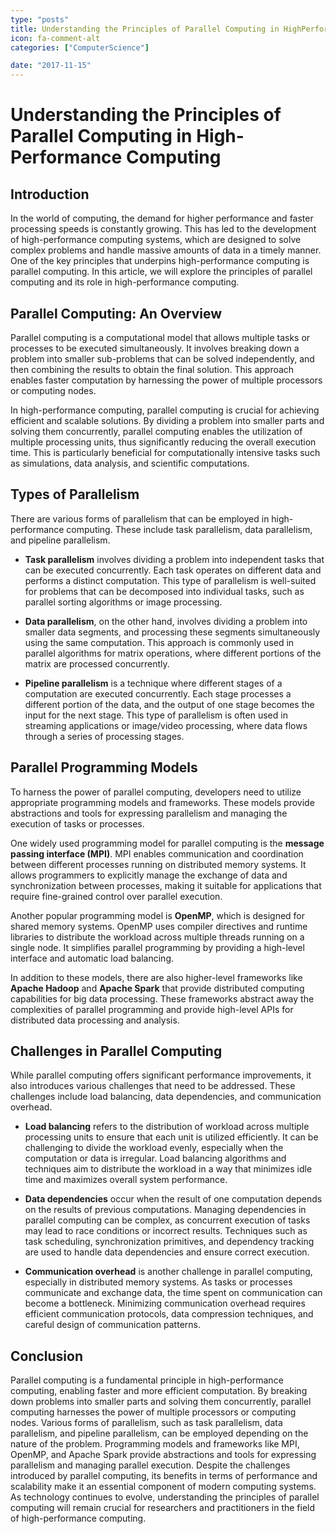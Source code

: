 ```yaml
---
type: "posts"
title: Understanding the Principles of Parallel Computing in HighPerformance Computing
icon: fa-comment-alt
categories: ["ComputerScience"]

date: "2017-11-15"
---
```




# Understanding the Principles of Parallel Computing in High-Performance Computing

## Introduction

In the world of computing, the demand for higher performance and faster processing speeds is constantly growing. This has led to the development of high-performance computing systems, which are designed to solve complex problems and handle massive amounts of data in a timely manner. One of the key principles that underpins high-performance computing is parallel computing. In this article, we will explore the principles of parallel computing and its role in high-performance computing.

## Parallel Computing: An Overview

Parallel computing is a computational model that allows multiple tasks or processes to be executed simultaneously. It involves breaking down a problem into smaller sub-problems that can be solved independently, and then combining the results to obtain the final solution. This approach enables faster computation by harnessing the power of multiple processors or computing nodes.

In high-performance computing, parallel computing is crucial for achieving efficient and scalable solutions. By dividing a problem into smaller parts and solving them concurrently, parallel computing enables the utilization of multiple processing units, thus significantly reducing the overall execution time. This is particularly beneficial for computationally intensive tasks such as simulations, data analysis, and scientific computations.

## Types of Parallelism

There are various forms of parallelism that can be employed in high-performance computing. These include task parallelism, data parallelism, and pipeline parallelism.

- **Task parallelism** involves dividing a problem into independent tasks that can be executed concurrently. Each task operates on different data and performs a distinct computation. This type of parallelism is well-suited for problems that can be decomposed into individual tasks, such as parallel sorting algorithms or image processing.

- **Data parallelism**, on the other hand, involves dividing a problem into smaller data segments, and processing these segments simultaneously using the same computation. This approach is commonly used in parallel algorithms for matrix operations, where different portions of the matrix are processed concurrently.

- **Pipeline parallelism** is a technique where different stages of a computation are executed concurrently. Each stage processes a different portion of the data, and the output of one stage becomes the input for the next stage. This type of parallelism is often used in streaming applications or image/video processing, where data flows through a series of processing stages.

## Parallel Programming Models

To harness the power of parallel computing, developers need to utilize appropriate programming models and frameworks. These models provide abstractions and tools for expressing parallelism and managing the execution of tasks or processes.

One widely used programming model for parallel computing is the **message passing interface (MPI)**. MPI enables communication and coordination between different processes running on distributed memory systems. It allows programmers to explicitly manage the exchange of data and synchronization between processes, making it suitable for applications that require fine-grained control over parallel execution.

Another popular programming model is **OpenMP**, which is designed for shared memory systems. OpenMP uses compiler directives and runtime libraries to distribute the workload across multiple threads running on a single node. It simplifies parallel programming by providing a high-level interface and automatic load balancing.

In addition to these models, there are also higher-level frameworks like **Apache Hadoop** and **Apache Spark** that provide distributed computing capabilities for big data processing. These frameworks abstract away the complexities of parallel programming and provide high-level APIs for distributed data processing and analysis.

## Challenges in Parallel Computing

While parallel computing offers significant performance improvements, it also introduces various challenges that need to be addressed. These challenges include load balancing, data dependencies, and communication overhead.

- **Load balancing** refers to the distribution of workload across multiple processing units to ensure that each unit is utilized efficiently. It can be challenging to divide the workload evenly, especially when the computation or data is irregular. Load balancing algorithms and techniques aim to distribute the workload in a way that minimizes idle time and maximizes overall system performance.

- **Data dependencies** occur when the result of one computation depends on the results of previous computations. Managing dependencies in parallel computing can be complex, as concurrent execution of tasks may lead to race conditions or incorrect results. Techniques such as task scheduling, synchronization primitives, and dependency tracking are used to handle data dependencies and ensure correct execution.

- **Communication overhead** is another challenge in parallel computing, especially in distributed memory systems. As tasks or processes communicate and exchange data, the time spent on communication can become a bottleneck. Minimizing communication overhead requires efficient communication protocols, data compression techniques, and careful design of communication patterns.

## Conclusion

Parallel computing is a fundamental principle in high-performance computing, enabling faster and more efficient computation. By breaking down problems into smaller parts and solving them concurrently, parallel computing harnesses the power of multiple processors or computing nodes. Various forms of parallelism, such as task parallelism, data parallelism, and pipeline parallelism, can be employed depending on the nature of the problem. Programming models and frameworks like MPI, OpenMP, and Apache Spark provide abstractions and tools for expressing parallelism and managing parallel execution. Despite the challenges introduced by parallel computing, its benefits in terms of performance and scalability make it an essential component of modern computing systems. As technology continues to evolve, understanding the principles of parallel computing will remain crucial for researchers and practitioners in the field of high-performance computing.